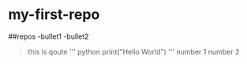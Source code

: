 # my-first-repo
##repos
-bullet1
-bullet2

>this is qoute
''' python
print("Hello World")
'''
number 1
>number 2
>
